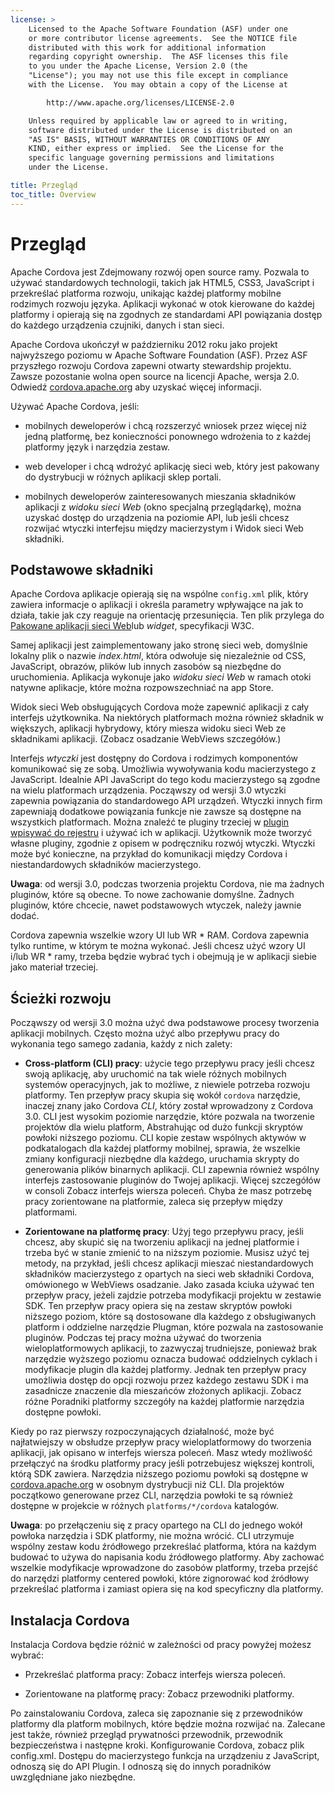 ```yaml
---
license: >
    Licensed to the Apache Software Foundation (ASF) under one
    or more contributor license agreements.  See the NOTICE file
    distributed with this work for additional information
    regarding copyright ownership.  The ASF licenses this file
    to you under the Apache License, Version 2.0 (the
    "License"); you may not use this file except in compliance
    with the License.  You may obtain a copy of the License at

        http://www.apache.org/licenses/LICENSE-2.0

    Unless required by applicable law or agreed to in writing,
    software distributed under the License is distributed on an
    "AS IS" BASIS, WITHOUT WARRANTIES OR CONDITIONS OF ANY
    KIND, either express or implied.  See the License for the
    specific language governing permissions and limitations
    under the License.

title: Przegląd
toc_title: Overview
---
```


# Przegląd

Apache Cordova jest Zdejmowany rozwój open source ramy. Pozwala to używać standardowych technologii, takich jak HTML5, CSS3, JavaScript i przekreślać platforma rozwoju, unikając każdej platformy mobilne rodzimych rozwoju języka. Aplikacji wykonać w otok kierowane do każdej platformy i opierają się na zgodnych ze standardami API powiązania dostęp do każdego urządzenia czujniki, danych i stan sieci.

Apache Cordova ukończył w październiku 2012 roku jako projekt najwyższego poziomu w Apache Software Foundation (ASF). Przez ASF przyszłego rozwoju Cordova zapewni otwarty stewardship projektu. Zawsze pozostanie wolna open source na licencji Apache, wersja 2.0. Odwiedź [cordova.apache.org][1] aby uzyskać więcej informacji.

 [1]: http://cordova.apache.org

Używać Apache Cordova, jeśli:

*   mobilnych deweloperów i chcą rozszerzyć wniosek przez więcej niż jedną platformę, bez konieczności ponownego wdrożenia to z każdej platformy język i narzędzia zestaw.

*   web developer i chcą wdrożyć aplikację sieci web, który jest pakowany do dystrybucji w różnych aplikacji sklep portali.

*   mobilnych deweloperów zainteresowanych mieszania składników aplikacji z *widoku sieci Web* (okno specjalną przeglądarkę), można uzyskać dostęp do urządzenia na poziomie API, lub jeśli chcesz rozwijać wtyczki interfejsu między macierzystym i Widok sieci Web składniki.

## Podstawowe składniki

Apache Cordova aplikacje opierają się na wspólne `config.xml` plik, który zawiera informacje o aplikacji i określa parametry wpływające na jak to działa, takie jak czy reaguje na orientację przesunięcia. Ten plik przylega do [Pakowane aplikacji sieci Web][2]lub *widget*, specyfikacji W3C.

 [2]: http://www.w3.org/TR/widgets/

Samej aplikacji jest zaimplementowany jako stronę sieci web, domyślnie lokalny plik o nazwie *index.html*, która odwołuje się niezależnie od CSS, JavaScript, obrazów, plików lub innych zasobów są niezbędne do uruchomienia. Aplikacja wykonuje jako *widoku sieci Web* w ramach otoki natywne aplikacje, które można rozpowszechniać na app Store.

Widok sieci Web obsługujących Cordova może zapewnić aplikacji z cały interfejs użytkownika. Na niektórych platformach można również składnik w większych, aplikacji hybrydowy, który miesza widoku sieci Web ze składnikami aplikacji. (Zobacz osadzanie WebViews szczegółów.)

Interfejs *wtyczki* jest dostępny do Cordova i rodzimych komponentów komunikować się ze sobą. Umożliwia wywoływania kodu macierzystego z JavaScript. Idealnie API JavaScript do tego kodu macierzystego są zgodne na wielu platformach urządzenia. Począwszy od wersji 3.0 wtyczki zapewnia powiązania do standardowego API urządzeń. Wtyczki innych firm zapewniają dodatkowe powiązania funkcje nie zawsze są dostępne na wszystkich platformach. Można znaleźć te pluginy trzeciej w [plugin wpisywać do rejestru][3] i używać ich w aplikacji. Użytkownik może tworzyć własne pluginy, zgodnie z opisem w podręczniku rozwój wtyczki. Wtyczki może być konieczne, na przykład do komunikacji między Cordova i niestandardowych składników macierzystego.

 [3]: http://plugins.cordova.io

**Uwaga**: od wersji 3.0, podczas tworzenia projektu Cordova, nie ma żadnych pluginów, które są obecne. To nowe zachowanie domyślne. Żadnych pluginów, które chcecie, nawet podstawowych wtyczek, należy jawnie dodać.

Cordova zapewnia wszelkie wzory UI lub WR * RAM. Cordova zapewnia tylko runtime, w którym te można wykonać. Jeśli chcesz użyć wzory UI i/lub WR * ramy, trzeba będzie wybrać tych i obejmują je w aplikacji siebie jako materiał trzeciej.

## Ścieżki rozwoju

Począwszy od wersji 3.0 można użyć dwa podstawowe procesy tworzenia aplikacji mobilnych. Często można użyć albo przepływu pracy do wykonania tego samego zadania, każdy z nich zalety:

*   **Cross-platform (CLI) pracy**: użycie tego przepływu pracy jeśli chcesz swoją aplikację, aby uruchomić na tak wiele różnych mobilnych systemów operacyjnych, jak to możliwe, z niewiele potrzeba rozwoju platformy. Ten przepływ pracy skupia się wokół `cordova` narzędzie, inaczej znany jako Cordova *CLI*, który został wprowadzony z Cordova 3.0. CLI jest wysokim poziomie narzędzie, które pozwala na tworzenie projektów dla wielu platform, Abstrahując od dużo funkcji skryptów powłoki niższego poziomu. CLI kopie zestaw wspólnych aktywów w podkatalogach dla każdej platformy mobilnej, sprawia, że wszelkie zmiany konfiguracji niezbędne dla każdego, uruchamia skrypty do generowania plików binarnych aplikacji. CLI zapewnia również wspólny interfejs zastosowanie pluginów do Twojej aplikacji. Więcej szczegółów w consoli Zobacz interfejs wiersza poleceń. Chyba że masz potrzebę pracy zorientowane na platformie, zaleca się przepływ między platformami.

*   **Zorientowane na platformę pracy**: Użyj tego przepływu pracy, jeśli chcesz, aby skupić się na tworzeniu aplikacji na jednej platformie i trzeba być w stanie zmienić to na niższym poziomie. Musisz użyć tej metody, na przykład, jeśli chcesz aplikacji mieszać niestandardowych składników macierzystego z opartych na sieci web składniki Cordova, omówionego w WebViews osadzanie. Jako zasada kciuka używać ten przepływ pracy, jeżeli zajdzie potrzeba modyfikacji projektu w zestawie SDK. Ten przepływ pracy opiera się na zestaw skryptów powłoki niższego poziom, które są dostosowane dla każdego z obsługiwanych platform i oddzielne narzędzie Plugman, które pozwala na zastosowanie pluginów. Podczas tej pracy można używać do tworzenia wieloplatformowych aplikacji, to zazwyczaj trudniejsze, ponieważ brak narzędzie wyższego poziomu oznacza budować oddzielnych cyklach i modyfikacje plugin dla każdej platformy. Jednak ten przepływ pracy umożliwia dostęp do opcji rozwoju przez każdego zestawu SDK i ma zasadnicze znaczenie dla mieszańców złożonych aplikacji. Zobacz różne Poradniki platformy szczegóły na każdej platformie narzędzia dostępne powłoki.

Kiedy po raz pierwszy rozpoczynających działalność, może być najłatwiejszy w obsłudze przepływ pracy wieloplatformowy do tworzenia aplikacji, jak opisano w interfejs wiersza poleceń. Masz wtedy możliwość przełączyć na środku platformy pracy jeśli potrzebujesz większej kontroli, którą SDK zawiera. Narzędzia niższego poziomu powłoki są dostępne w [cordova.apache.org][1] w osobnym dystrybucji niż CLI. Dla projektów początkowo generowane przez CLI, narzędzia powłoki te są również dostępne w projekcie w różnych `platforms/*/cordova` katalogów.

**Uwaga**: po przełączeniu się z pracy opartego na CLI do jednego wokół powłoka narzędzia i SDK platformy, nie można wrócić. CLI utrzymuje wspólny zestaw kodu źródłowego przekreślać platforma, która na każdym budować to używa do napisania kodu źródłowego platformy. Aby zachować wszelkie modyfikacje wprowadzone do zasobów platformy, trzeba przejść do narzędzi platformy centered powłoki, które zignorować kod źródłowy przekreślać platforma i zamiast opiera się na kod specyficzny dla platformy.

## Instalacja Cordova

Instalacja Cordova będzie różnić w zależności od pracy powyżej możesz wybrać:

*   Przekreślać platforma pracy: Zobacz interfejs wiersza poleceń.

*   Zorientowane na platformę pracy: Zobacz przewodniki platformy.

Po zainstalowaniu Cordova, zaleca się zapoznanie się z przewodników platformy dla platform mobilnych, które będzie można rozwijać na. Zalecane jest także, również przegląd prywatności przewodnik, przewodnik bezpieczeństwa i następne kroki. Konfigurowanie Cordova, zobacz plik config.xml. Dostępu do macierzystego funkcja na urządzeniu z JavaScript, odnoszą się do API Plugin. I odnoszą się do innych poradników uwzględniane jako niezbędne.